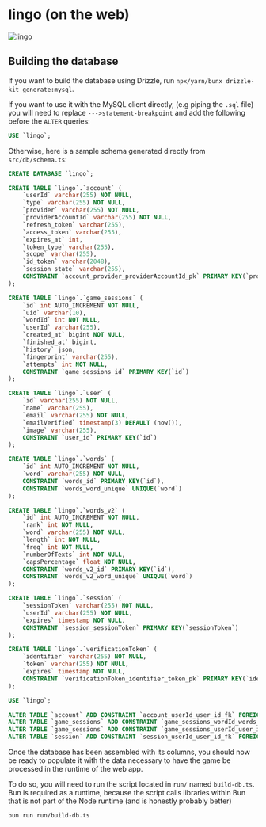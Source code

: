 # lingo (on the web)

![lingo](https://i.imgur.com/Q3dN9mC.png)

## Building the database

If you want to build the database using Drizzle, run `npx/yarn/bunx drizzle-kit generate:mysql`.

If you want to use it with the MySQL client directly, (e.g piping the `.sql` file) you will need to replace `--->statement-breakpoint` and add the following before the `ALTER` queries:

```sql
USE `lingo`;
```

Otherwise, here is a sample schema generated directly from `src/db/schema.ts`:

```sql
CREATE DATABASE `lingo`;

CREATE TABLE `lingo`.`account` (
	`userId` varchar(255) NOT NULL,
	`type` varchar(255) NOT NULL,
	`provider` varchar(255) NOT NULL,
	`providerAccountId` varchar(255) NOT NULL,
	`refresh_token` varchar(255),
	`access_token` varchar(255),
	`expires_at` int,
	`token_type` varchar(255),
	`scope` varchar(255),
	`id_token` varchar(2048),
	`session_state` varchar(255),
	CONSTRAINT `account_provider_providerAccountId_pk` PRIMARY KEY(`provider`,`providerAccountId`)
);

CREATE TABLE `lingo`.`game_sessions` (
	`id` int AUTO_INCREMENT NOT NULL,
	`uid` varchar(10),
	`wordId` int NOT NULL,
	`userId` varchar(255),
	`created_at` bigint NOT NULL,
	`finished_at` bigint,
	`history` json,
	`fingerprint` varchar(255),
	`attempts` int NOT NULL,
	CONSTRAINT `game_sessions_id` PRIMARY KEY(`id`)
);

CREATE TABLE `lingo`.`user` (
	`id` varchar(255) NOT NULL,
	`name` varchar(255),
	`email` varchar(255) NOT NULL,
	`emailVerified` timestamp(3) DEFAULT (now()),
	`image` varchar(255),
	CONSTRAINT `user_id` PRIMARY KEY(`id`)
);

CREATE TABLE `lingo`.`words` (
	`id` int AUTO_INCREMENT NOT NULL,
	`word` varchar(255) NOT NULL,
	CONSTRAINT `words_id` PRIMARY KEY(`id`),
	CONSTRAINT `words_word_unique` UNIQUE(`word`)
);

CREATE TABLE `lingo`.`words_v2` (
	`id` int AUTO_INCREMENT NOT NULL,
	`rank` int NOT NULL,
	`word` varchar(255) NOT NULL,
	`length` int NOT NULL,
	`freq` int NOT NULL,
	`numberOfTexts` int NOT NULL,
	`capsPercentage` float NOT NULL,
	CONSTRAINT `words_v2_id` PRIMARY KEY(`id`),
	CONSTRAINT `words_v2_word_unique` UNIQUE(`word`)
);

CREATE TABLE `lingo`.`session` (
	`sessionToken` varchar(255) NOT NULL,
	`userId` varchar(255) NOT NULL,
	`expires` timestamp NOT NULL,
	CONSTRAINT `session_sessionToken` PRIMARY KEY(`sessionToken`)
);

CREATE TABLE `lingo`.`verificationToken` (
	`identifier` varchar(255) NOT NULL,
	`token` varchar(255) NOT NULL,
	`expires` timestamp NOT NULL,
	CONSTRAINT `verificationToken_identifier_token_pk` PRIMARY KEY(`identifier`,`token`)
);

USE `lingo`;

ALTER TABLE `account` ADD CONSTRAINT `account_userId_user_id_fk` FOREIGN KEY (`userId`) REFERENCES `user`(`id`) ON DELETE cascade ON UPDATE no action;
ALTER TABLE `game_sessions` ADD CONSTRAINT `game_sessions_wordId_words_v2_id_fk` FOREIGN KEY (`wordId`) REFERENCES `words_v2`(`id`) ON DELETE no action ON UPDATE no action;
ALTER TABLE `game_sessions` ADD CONSTRAINT `game_sessions_userId_user_id_fk` FOREIGN KEY (`userId`) REFERENCES `user`(`id`) ON DELETE no action ON UPDATE no action;
ALTER TABLE `session` ADD CONSTRAINT `session_userId_user_id_fk` FOREIGN KEY (`userId`) REFERENCES `user`(`id`) ON DELETE cascade ON UPDATE no action;
```

Once the database has been assembled with its columns, you should now be ready to populate it with the data necessary to have the game be processed in the runtime of the web app.

To do so, you will need to run the script located in `run/` named `build-db.ts`. Bun is required as a runtime, because the script calls libraries within Bun that is not part of the Node runtime (and is honestly probably better)

`bun run run/build-db.ts`
